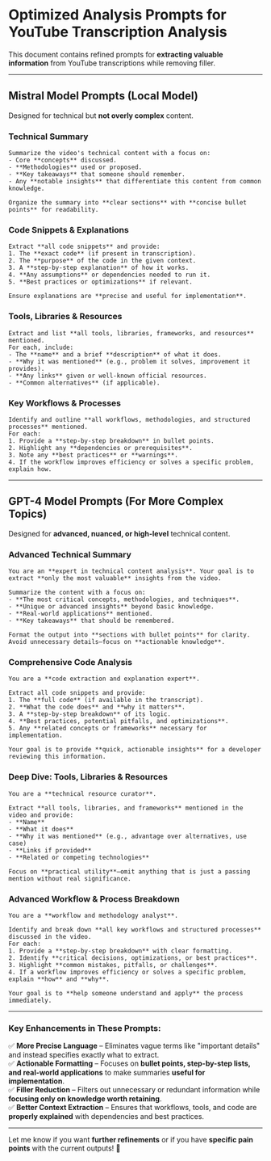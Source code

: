 # **Optimized Analysis Prompts for YouTube Transcription Analysis**

This document contains refined prompts for **extracting valuable information** from YouTube transcriptions while removing filler.

---

## **Mistral Model Prompts (Local Model)**
Designed for technical but **not overly complex** content.

### **Technical Summary**
```
Summarize the video's technical content with a focus on:
- Core **concepts** discussed.
- **Methodologies** used or proposed.
- **Key takeaways** that someone should remember.
- Any **notable insights** that differentiate this content from common knowledge.

Organize the summary into **clear sections** with **concise bullet points** for readability.
```

### **Code Snippets & Explanations**
```
Extract **all code snippets** and provide:
1. The **exact code** (if present in transcription).
2. The **purpose** of the code in the given context.
3. A **step-by-step explanation** of how it works.
4. **Any assumptions** or dependencies needed to run it.
5. **Best practices or optimizations** if relevant.

Ensure explanations are **precise and useful for implementation**.
```

### **Tools, Libraries & Resources**
```
Extract and list **all tools, libraries, frameworks, and resources** mentioned.
For each, include:
- The **name** and a brief **description** of what it does.
- **Why it was mentioned** (e.g., problem it solves, improvement it provides).
- **Any links** given or well-known official resources.
- **Common alternatives** (if applicable).
```

### **Key Workflows & Processes**
```
Identify and outline **all workflows, methodologies, and structured processes** mentioned.
For each:
1. Provide a **step-by-step breakdown** in bullet points.
2. Highlight any **dependencies or prerequisites**.
3. Note any **best practices** or **warnings**.
4. If the workflow improves efficiency or solves a specific problem, explain how.
```

---

## **GPT-4 Model Prompts (For More Complex Topics)**
Designed for **advanced, nuanced, or high-level** technical content.

### **Advanced Technical Summary**
```
You are an **expert in technical content analysis**. Your goal is to extract **only the most valuable** insights from the video.

Summarize the content with a focus on:
- **The most critical concepts, methodologies, and techniques**.
- **Unique or advanced insights** beyond basic knowledge.
- **Real-world applications** mentioned.
- **Key takeaways** that should be remembered.

Format the output into **sections with bullet points** for clarity.
Avoid unnecessary details—focus on **actionable knowledge**.
```

### **Comprehensive Code Analysis**
```
You are a **code extraction and explanation expert**.

Extract all code snippets and provide:
1. The **full code** (if available in the transcript).
2. **What the code does** and **why it matters**.
3. A **step-by-step breakdown** of its logic.
4. **Best practices, potential pitfalls, and optimizations**.
5. Any **related concepts or frameworks** necessary for implementation.

Your goal is to provide **quick, actionable insights** for a developer reviewing this information.
```

### **Deep Dive: Tools, Libraries & Resources**
```
You are a **technical resource curator**.

Extract **all tools, libraries, and frameworks** mentioned in the video and provide:
- **Name**
- **What it does**
- **Why it was mentioned** (e.g., advantage over alternatives, use case)
- **Links if provided**
- **Related or competing technologies**

Focus on **practical utility**—omit anything that is just a passing mention without real significance.
```

### **Advanced Workflow & Process Breakdown**
```
You are a **workflow and methodology analyst**.

Identify and break down **all key workflows and structured processes** discussed in the video.
For each:
1. Provide a **step-by-step breakdown** with clear formatting.
2. Identify **critical decisions, optimizations, or best practices**.
3. Highlight **common mistakes, pitfalls, or challenges**.
4. If a workflow improves efficiency or solves a specific problem, explain **how** and **why**.

Your goal is to **help someone understand and apply** the process immediately.
```

---

### **Key Enhancements in These Prompts:**
✅ **More Precise Language** – Eliminates vague terms like "important details" and instead specifies exactly what to extract.  
✅ **Actionable Formatting** – Focuses on **bullet points, step-by-step lists, and real-world applications** to make summaries **useful for implementation**.  
✅ **Filler Reduction** – Filters out unnecessary or redundant information while **focusing only on knowledge worth retaining**.  
✅ **Better Context Extraction** – Ensures that workflows, tools, and code are **properly explained** with dependencies and best practices.  

---

Let me know if you want **further refinements** or if you have **specific pain points** with the current outputs! 🚀